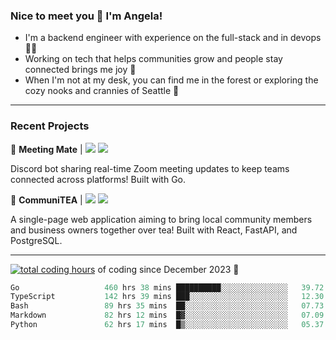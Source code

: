 ### Nice to meet you 👋 I'm Angela!

- I'm a backend engineer with experience on the full-stack and in devops 👩‍💻
- Working on tech that helps communities grow and people stay connected brings me joy 🤝
- When I'm not at my desk, you can find me in the forest or exploring the cozy nooks and crannies of Seattle 🧋

---

### Recent Projects

👾 **Meeting Mate** | [![](https://img.shields.io/badge/Code-violet.svg?style=flat-square)](https://github.com/angelajfisher/meeting-mate) [![](https://img.shields.io/badge/Site-violet.svg?style=flat-square)](https://angelajfisher.com/projects/meeting-mate)

Discord bot sharing real-time Zoom meeting updates to keep teams connected across platforms! Built with Go.

🍵 **CommuniTEA** | [![](https://img.shields.io/badge/Code-green.svg?style=flat-square)](https://gitlab.com/angelajfisher/communiTEA) [![](https://img.shields.io/badge/Demo-green.svg?style=flat-square)](https://angelajfisher.gitlab.io/communiTEA/)

A single-page web application aiming to bring local community members and business owners together over tea!  Built with React, FastAPI, and PostgreSQL.

---

<a href="https://wakatime.com/@018c1e94-8745-411f-aea1-f33be044d952"><img src="https://wakatime.com/badge/user/018c1e94-8745-411f-aea1-f33be044d952.svg?style=flat-square" alt="total coding hours" /></a> of coding since December 2023 🌊<br>
<!--START_SECTION:waka-->

```go
Go                   460 hrs 38 mins ██████████░░░░░░░░░░░░░░░   39.72 %
TypeScript           142 hrs 39 mins ███░░░░░░░░░░░░░░░░░░░░░░   12.30 %
Bash                 89 hrs 35 mins  ██░░░░░░░░░░░░░░░░░░░░░░░   07.73 %
Markdown             82 hrs 12 mins  █▓░░░░░░░░░░░░░░░░░░░░░░░   07.09 %
Python               62 hrs 17 mins  █▒░░░░░░░░░░░░░░░░░░░░░░░   05.37 %
```

<!--END_SECTION:waka--> 

